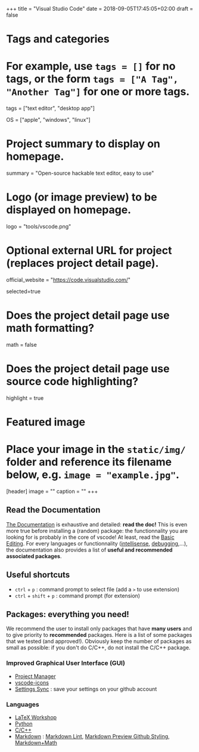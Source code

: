 +++
title = "Visual Studio Code"
date = 2018-09-05T17:45:05+02:00
draft = false

# Tags and categories
# For example, use `tags = []` for no tags, or the form `tags = ["A Tag", "Another Tag"]` for one or more tags.
tags = ["text editor", "desktop app"]

OS = ["apple", "windows", "linux"]

# Project summary to display on homepage.
summary = "Open-source hackable text editor, easy to use"

# Logo (or image preview) to be displayed on homepage.
logo = "tools/vscode.png"

# Optional external URL for project (replaces project detail page).
official_website = "https://code.visualstudio.com/"

selected=true

# Does the project detail page use math formatting?
math = false

# Does the project detail page use source code highlighting?
highlight = true


# Featured image
# Place your image in the `static/img/` folder and reference its filename below, e.g. `image = "example.jpg"`.
[header]
image = ""
caption = ""
+++


## Read the Documentation


[The Documentation](https://code.visualstudio.com/Docs) is exhaustive and detailed: **read the doc!** This is even more true before installing a (random) package: the functionnality you are looking for is probably in the core of vscode! At least, read the [Basic Editing](https://code.visualstudio.com/docs/editor/codebasics). For every languages or functionnality ([intellisense](https://code.visualstudio.com/docs/editor/intellisense), [debugging](https://code.visualstudio.com/docs/editor/debugging),...), the documentation also provides a list of **useful and recommended associated packages**. 


## Useful shortcuts

- `ctrl` + `p` : command prompt to select file (add a `>` to use extension)
- `ctrl` + `shift` + `p` : command prompt (for extension)


## Packages: everything you need!

We recommend the user to install only packages that have **many users** and to give priority to **recommended** packages. Here is a list of some packages that we tested (and approved!). Obviously keep the number of packages as small as possible: if you don't do C/C++, do not install the C/C++ package.

### Improved Graphical User Interface (GUI)

- [Project Manager](https://marketplace.visualstudio.com/items?itemName=alefragnani.project-manager)
- [vscode-icons](https://marketplace.visualstudio.com/items?itemName=robertohuertasm.vscode-icons)
- [Settings Sync](https://marketplace.visualstudio.com/items?itemName=Shan.code-settings-sync) : save your settings on your github account

### Languages

- [LaTeX Workshop](https://marketplace.visualstudio.com/items?itemName=James-Yu.latex-workshop)
- [Python](https://marketplace.visualstudio.com/items?itemName=ms-python.python)
- [C/C++](https://marketplace.visualstudio.com/items?itemName=ms-vscode.cpptools)
- [Markdown](https://code.visualstudio.com/Docs/languages/markdown) : [Markdown Lint](https://marketplace.visualstudio.com/items?itemName=DavidAnson.vscode-markdownlint), [Markdown Preview Github Styling](https://marketplace.visualstudio.com/items?itemName=bierner.markdown-preview-github-styles), [Markdown+Math](https://marketplace.visualstudio.com/items?itemName=goessner.mdmath)


